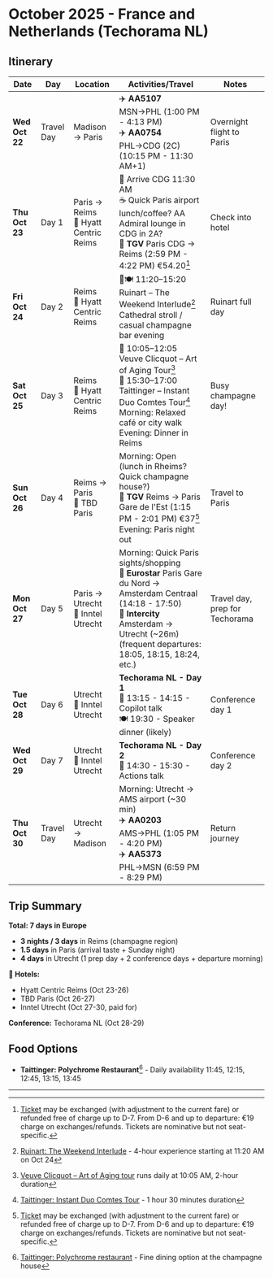 # October 2025 - France and Netherlands (Techorama NL)

## Itinerary

| Date | Day | Location | Activities/Travel | Notes |
|------|-----|----------|------------------|-------|
| **Wed Oct 22** | Travel Day | Madison → Paris | ✈️ **AA5107** MSN→PHL (1:00 PM - 4:13 PM)<br>✈️ **AA0754** PHL→CDG (2C) (10:15 PM - 11:30 AM+1) | Overnight flight to Paris |
| **Thu Oct 23** | Day 1 | Paris → Reims<br>🏨 Hyatt Centric Reims | 🛬 Arrive CDG 11:30 AM<br>☕ Quick Paris airport lunch/coffee? AA Admiral lounge in CDG in 2A?<br>🚄 **TGV** Paris CDG → Reims (2:59 PM - 4:22 PM) €54.20[^1] | Check into hotel |
| **Fri Oct 24** | Day 2 | Reims<br>🏨 Hyatt Centric Reims | 🍾🍽️ 11:20–15:20 Ruinart – The Weekend Interlude[^2]<br>Cathedral stroll / casual champagne bar evening | Ruinart full day |
| **Sat Oct 25** | Day 3 | Reims<br>🏨 Hyatt Centric Reims | 🍾 10:05–12:05 Veuve Clicquot – Art of Aging Tour[^3]<br>🍾 15:30–17:00 Taittinger – Instant Duo Comtes Tour[^4]<br>Morning: Relaxed café or city walk<br>Evening: Dinner in Reims | Busy champagne day! |
| **Sun Oct 26** | Day 4 | Reims → Paris<br>🏨 TBD Paris | Morning: Open (lunch in Rheims? Quick champagne house?)<br>🚄 **TGV** Reims → Paris Gare de l'Est (1:15 PM - 2:01 PM) €37[^1]<br>Evening: Paris night out | Travel to Paris |
| **Mon Oct 27** | Day 5 | Paris → Utrecht<br>🏨 Inntel Utrecht | Morning: Quick Paris sights/shopping<br>🚄 **Eurostar** Paris Gare du Nord → Amsterdam Centraal (14:18 - 17:50)<br>🚄 **Intercity** Amsterdam → Utrecht (~26m) (frequent departures: 18:05, 18:15, 18:24, etc.) | Travel day, prep for Techorama |
| **Tue Oct 28** | Day 6 | Utrecht<br>🏨 Inntel Utrecht | **Techorama NL - Day 1**<br>🎤 13:15 - 14:15 - Copilot talk<br>🍽️ 19:30 - Speaker dinner (likely) | Conference day 1 |
| **Wed Oct 29** | Day 7 | Utrecht<br>🏨 Inntel Utrecht | **Techorama NL - Day 2**<br>🎤 14:30 - 15:30 - Actions talk | Conference day 2 |
| **Thu Oct 30** | Travel Day | Utrecht → Madison | Morning: Utrecht → AMS airport (~30 min)<br>✈️ **AA0203** AMS→PHL (1:05 PM - 4:20 PM)<br>✈️ **AA5373** PHL→MSN (6:59 PM - 8:29 PM) | Return journey |

## Trip Summary

**Total: 7 days in Europe**

- **3 nights / 3 days** in Reims (champagne region)
- **1.5 days** in Paris (arrival taste + Sunday night)  
- **4 days** in Utrecht (1 prep day + 2 conference days + departure morning)

**🏨 Hotels:**

- Hyatt Centric Reims (Oct 23-26)
- TBD Paris (Oct 26-27)
- Inntel Utrecht (Oct 27-30, paid for)

**Conference:** Techorama NL (Oct 28-29)

## Food Options

- **Taittinger: Polychrome Restaurant**[^5] - Daily availability 11:45, 12:15, 12:45, 13:15, 13:45

---

[^1]: [Ticket](https://www.sncf-connect.com/en-en/trips) may be exchanged (with adjustment to the current fare) or refunded free of charge up to D-7. From D-6 and up to departure: €19 charge on exchanges/refunds. Tickets are nominative but not seat-specific.
[^2]: [Ruinart: The Weekend Interlude](https://www.ruinart.com/en-us/laparenthesedefindesemaine.html) - 4-hour experience starting at 11:20 AM on Oct 24
[^3]: [Veuve Clicquot – Art of Aging tour](https://www.veuveclicquot.com/en-us/visit_us_the_art_of_aging.html) runs daily at 10:05 AM, 2-hour duration
[^4]: [Taittinger: Instant Duo Comtes Tour](https://book-a-visit.taittinger.fr/experiences/instant-duo-comtes) - 1 hour 30 minutes duration
[^5]: [Taittinger: Polychrome restaurant](https://book-a-visit.taittinger.fr/pages/restaurant/) - Fine dining option at the champagne house
